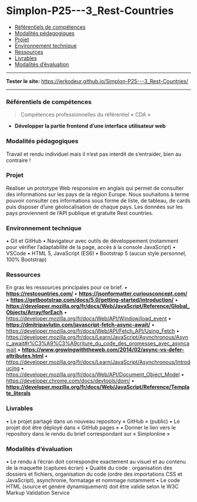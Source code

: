 # Simplon-P25---3_Rest-Countries
  - [Référentiels de compétences](#référentiels-de-compétences)
  - [Modalités pédagogiques](#modalités-pédagogiques)
  - [Projet](#projet)
  - [Environnement technique](#environnement-technique)
  - [Ressources](#ressources)
  - [Livrables](#livrables)
  - [Modalités d’évaluation](#modalités-dévaluation)
----
__Tester le site:__ https://jerkodeur.github.io/Simplon-P25---3_Rest-Countries/

----
### Référentiels de compétences
> Compétences professionnelles du référentiel « CDA »
>
 - __Développer la partie frontend d’une interface utilisateur web__
### Modalités pédagogiques
Travail et rendu individuel mais il n’est pas interdit de s’entraider, bien au contraire !
### Projet
Réaliser un prototype Web responsive en anglais qui permet de consulter des informations sur les pays de la région Europe. Nous souhaitons à terme pouvoir consulter ces informations sous forme de liste, de tableau, de cards puis disposer d’une géolocalisation de chaque pays.
Les données sur les pays proviennent de l’API publique et gratuite Rest countries.

### Environnement technique
• Git et GitHub
• Navigateur avec outils de développement (notamment pour vérifier l’adaptabilité de la page, accès à la console JavaScript)
• VSCode
• HTML 5, JavaScript (ES6)
• Bootstrap 5 (aucun style personnel, 100% Bootstrap)
### Ressources
En gras les ressources principales pour ce brief.
• __https://restcountries.com/__
• __https://jsonformatter.curiousconcept.com/__
• __https://getbootstrap.com/docs/5.0/getting-started/introduction/__
• __https://developer.mozilla.org/fr/docs/Web/JavaScript/Reference/Global_Objects/Array/forEach__
• https://developer.mozilla.org/fr/docs/Web/API/Window/load_event
• __https://dmitripavlutin.com/javascript-fetch-async-await/__
• https://developer.mozilla.org/fr/docs/Web/API/Fetch_API/Using_Fetch
• https://developer.mozilla.org/fr/docs/Learn/JavaScript/Asynchronous/Async_await#r%C3%A9%C3%A9criture_du_code_des_promesses_avec_asyncawait
• __https://www.growingwiththeweb.com/2014/02/async-vs-defer-attributes.html__
• https://developer.mozilla.org/fr/docs/Learn/JavaScript/Asynchronous/Introducing
• https://developer.mozilla.org/fr/docs/Web/API/Document_Object_Model
• https://developer.chrome.com/docs/devtools/dom/
• __https://developer.mozilla.org/fr/docs/Web/JavaScript/Reference/Template_literals__
### Livrables
• Le projet partagé dans un nouveau repository « GitHub » (public)
• Le projet doit être déployé dans « GitHub pages »
• Donner le lien vers le repository dans le rendu du brief correspondant sur « Simplonline »
### Modalités d’évaluation
• Le rendu à l’écran doit correspondre exactement au visuel et au contenu de la maquette (captures écran)
• Qualité du code : organisation des dossiers et fichiers, organisation du code (ordre des importations CSS et JavaScript), asynchronie, formatage et nommage notamment
• Le code HTML (source et généré dynamiquement) doit être valide selon le W3C Markup Validation Service
